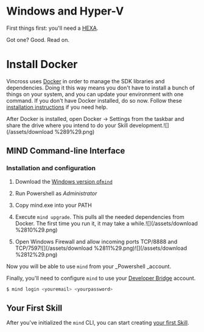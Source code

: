 # Windows and Hyper-V

First things first: you'll need a [HEXA](https://www.vincross.com/hexa).

Got one? Good. Read on.

# Install Docker

Vincross uses [Docker](https://www.docker.com/) in order to manage the SDK libraries and dependencies. Doing it this way means you don't have to install a bunch of things on your system, and you can update your environment with one command. If you don't have Docker installed, do so now. Follow these [installation instructions](https://docs.docker.com/engine/installation/) if you need help.

After Docker is installed, open Docker -&gt; Settings from the taskbar and share the drive where you intend to do your Skill development.![](/assets/download %289%29.png)

## MIND Command-line Interface

### Installation and configuration

1. Download the [Windows version of`mind`](https://cdn-static.vincross.com/downloads/mind/latest/windows-x86_64/mind.exe)
2. Run Powershell as _Administrator_
3. Copy mind.exe into your PATH
4. Execute `mind upgrade`. This pulls all the needed dependencies from Docker. The first time you run it, it may take a while.![](/assets/download %2810%29.png)

5. Open Windows Firewall and allow incoming ports TCP/8888 and TCP/7597![](/assets/download %2811%29.png)![](/assets/download %2812%29.png)

Now you will be able to use `mind` from your \_Powershell \_account.

Finally, you'll need to configure `mind` to use your [Developer Bridge](https://developer.vincross.com/bridge) account.

```bash
$ mind login <youremail> <yourpassword>
```

## Your First Skill

After you've initialized the `mind` CLI, you can start creating [your first Skill](/Development/yourfirstskill.md).

